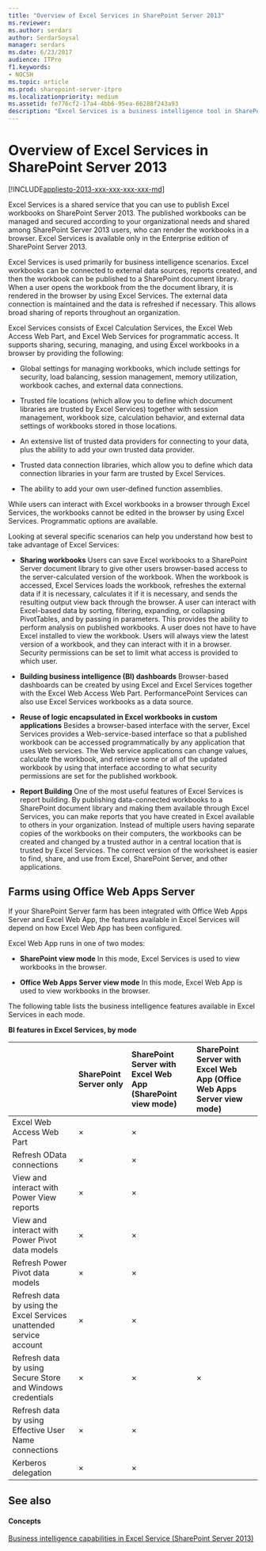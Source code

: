 ```yaml
---
title: "Overview of Excel Services in SharePoint Server 2013"
ms.reviewer: 
ms.author: serdars
author: SerdarSoysal
manager: serdars
ms.date: 6/23/2017
audience: ITPro
f1.keywords:
- NOCSH
ms.topic: article
ms.prod: sharepoint-server-itpro
ms.localizationpriority: medium
ms.assetid: fe776cf2-17a4-4bb6-95ea-66288f243a93
description: "Excel Services is a business intelligence tool in SharePoint Server that allows you to share data-connected workbooks across an organization."
---
```


# Overview of Excel Services in SharePoint Server 2013

[!INCLUDE[appliesto-2013-xxx-xxx-xxx-xxx-md](../includes/appliesto-2013-xxx-xxx-xxx-xxx-md.md)]
  
Excel Services is a shared service that you can use to publish Excel workbooks on SharePoint Server 2013. The published workbooks can be managed and secured according to your organizational needs and shared among SharePoint Server 2013 users, who can render the workbooks in a browser. Excel Services is available only in the Enterprise edition of SharePoint Server 2013.
  
Excel Services is used primarily for business intelligence scenarios. Excel workbooks can be connected to external data sources, reports created, and then the workbook can be published to a SharePoint document library. When a user opens the workbook from the the document library, it is rendered in the browser by using Excel Services. The external data connection is maintained and the data is refreshed if necessary. This allows broad sharing of reports throughout an organization.
  
Excel Services consists of Excel Calculation Services, the Excel Web Access Web Part, and Excel Web Services for programmatic access. It supports sharing, securing, managing, and using Excel workbooks in a browser by providing the following: 
  
- Global settings for managing workbooks, which include settings for security, load balancing, session management, memory utilization, workbook caches, and external data connections.
    
- Trusted file locations (which allow you to define which document libraries are trusted by Excel Services) together with session management, workbook size, calculation behavior, and external data settings of workbooks stored in those locations.
    
- An extensive list of trusted data providers for connecting to your data, plus the ability to add your own trusted data provider.
    
- Trusted data connection libraries, which allow you to define which data connection libraries in your farm are trusted by Excel Services.
    
- The ability to add your own user-defined function assemblies.
    
While users can interact with Excel workbooks in a browser through Excel Services, the workbooks cannot be edited in the browser by using Excel Services. Programmatic options are available.
  
Looking at several specific scenarios can help you understand how best to take advantage of Excel Services:
  
- **Sharing workbooks** Users can save Excel workbooks to a SharePoint Server document library to give other users browser-based access to the server-calculated version of the workbook. When the workbook is accessed, Excel Services loads the workbook, refreshes the external data if it is necessary, calculates it if it is necessary, and sends the resulting output view back through the browser. A user can interact with Excel-based data by sorting, filtering, expanding, or collapsing PivotTables, and by passing in parameters. This provides the ability to perform analysis on published workbooks. A user does not have to have Excel installed to view the workbook. Users will always view the latest version of a workbook, and they can interact with it in a browser. Security permissions can be set to limit what access is provided to which user. 
    
- **Building business intelligence (BI) dashboards** Browser-based dashboards can be created by using Excel and Excel Services together with the Excel Web Access Web Part. PerformancePoint Services can also use Excel Services workbooks as a data source. 
    
- **Reuse of logic encapsulated in Excel workbooks in custom applications** Besides a browser-based interface with the server, Excel Services provides a Web-service-based interface so that a published workbook can be accessed programmatically by any application that uses Web services. The Web service applications can change values, calculate the workbook, and retrieve some or all of the updated workbook by using that interface according to what security permissions are set for the published workbook. 
    
- **Report Building** One of the most useful features of Excel Services is report building. By publishing data-connected workbooks to a SharePoint document library and making them available through Excel Services, you can make reports that you have created in Excel available to others in your organization. Instead of multiple users having separate copies of the workbooks on their computers, the workbooks can be created and changed by a trusted author in a central location that is trusted by Excel Services. The correct version of the worksheet is easier to find, share, and use from Excel, SharePoint Server, and other applications. 
    
## Farms using Office Web Apps Server

If your SharePoint Server farm has been integrated with Office Web Apps Server and Excel Web App, the features available in Excel Services will depend on how Excel Web App has been configured.
  
Excel Web App runs in one of two modes:
  
- **SharePoint view mode** In this mode, Excel Services is used to view workbooks in the browser. 
    
- **Office Web Apps Server view mode** In this mode, Excel Web App is used to view workbooks in the browser. 
    
The following table lists the business intelligence features available in Excel Services in each mode.
  
**BI features in Excel Services, by mode**

|&nbsp;|**SharePoint Server only**|**SharePoint Server with Excel Web App (SharePoint view mode)**|**SharePoint Server with Excel Web App (Office Web Apps Server view mode)**|
|:-----|:-----|:-----|:-----|
|Excel Web Access Web Part  <br/> |×  <br/> |×  <br/> ||
|Refresh OData connections  <br/> |×  <br/> |×  <br/> ||
|View and interact with Power View reports  <br/> |×  <br/> |×  <br/> ||
|View and interact with Power Pivot data models  <br/> |×  <br/> |×  <br/> ||
|Refresh Power Pivot data models  <br/> |×  <br/> |×  <br/> ||
|Refresh data by using the Excel Services unattended service account  <br/> |×  <br/> |×  <br/> ||
|Refresh data by using Secure Store and Windows credentials  <br/> |×  <br/> |×  <br/> |×  <br/> |
|Refresh data by using Effective User Name connections  <br/> |×  <br/> |×  <br/> ||
|Kerberos delegation  <br/> |×  <br/> |×  <br/> ||
   
## See also

#### Concepts

  
[Business intelligence capabilities in Excel Service (SharePoint Server 2013)](bi-capabilities-in-excel-and-excel-services.md)

